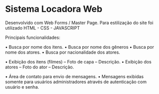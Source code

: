 # Sistema Locadora Web

Desenvolvido com Web Forms / Master Page.
Para estilização do site foi utilizado HTML - CSS - JAVASCRIPT

Principais funcionalidades:

•	Busca por nome dos itens.
•	Busca por nome dos gêneros
•	Busca por nome dos atores.
•	Busca por nacionalidade dos atores.

•	Exibição dos itens (filmes) – Foto de capa – Descrição.
•	Exibição dos atores – Foto do ator – Descrição.

•	Área de contato para envio de mensagens. 
•	Mensagens exibidas somente para usuários administradores através de autenticação com usuário e senha.
